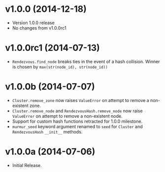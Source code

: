 v1.0.0 (2014-12-18)
===================

  - Version 1.0.0 release
  - No changes from v1.0.0rc1

v1.0.0rc1 (2014-07-13)
======================

  - `Rendezvous.find_node` breaks ties in the event of a hash collision. Winner
    is chosen by `max(str(node_id), str(node_id))`

v1.0.0b (2014-07-07)
====================

  - `Cluster.remove_zone` now raises `ValueError` on attempt to remove a
     non-existent zone.
  - `Cluster.remove_node` and `RendezvousHash.remove_node` now raise
    `ValueError` on attempt to remove  a non-existent node.
  - Support for custom hash functions retracted for 1.0.0 milestone.
  - `murmur_seed` keyword argument renamed to `seed` for `Cluster` and
    `RendezvousHash` `__init__` methods.

v1.0.0a (2014-07-06)
====================

  - Initial Release.
